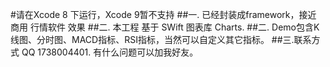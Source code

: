 #请在Xcode 8 下运行，Xcode 9暂不支持
##一. 已经封装成framework，接近 商用 行情软件 效果
##二. 本工程 基于 SWift 图表库 Charts.
##二. Demo包含K线图、分时图、MACD指标、RSI指标，当然可以自定义其它指标。
##三.联系方式 QQ 1738004401. 有什么问题可以加我好友。
